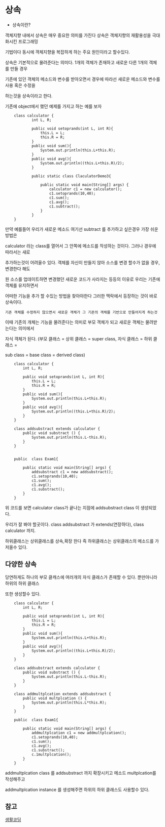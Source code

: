 # 상속

- 상속이란?

객체지향 내에서 상속은 매우 중요한 의미를 가진다 상속은 객체지향의 재활용성을 극대화시킨 프로그래밍 

기법이다 동시에 객체지향을 복잡하게 하는 주요 원인이라고 할수있다.

상속은 기본적으로 물려준다는 의미다. 1개의 객체가 존재하고 새로운 다른 1개의 객체를 만들 경우

기존에 있던 객체의 메소드와 변수를 받아오면서 경우에 따라선 새로운 메소드와 변수를 사용 혹은 수정을

하는것을 상속이라고 한다.

기존에 object에서 했던 예제를 가지고 하는 예를 보자

```
	class calculator {
			int L, R;

			public void setoprands(int L, int R){
				this.L = L;
				this.R = R;
			}
			public void sum(){
				System.out.println(this.L+this.R);
			}
			public void avg(){
				System.out.println((this.L+this.R)/2);	
			}
		
			public static class ClaculatorDemo3{
	
				public static void main(String[] args) {
					calculator c1 = new calculator();
					c1.setoprands(10,40);
					c1.sum();
					c1.avg();
					c1.subtract();
				}
			}
	}
```

만약 예를들어 우리가 새로운 메소드 여기선 subtract 를 추가하고 싶은경우 가장 쉬운 방법은

calculator 라는 class를 열어서 그 안쪽에 메소드를 작성하는 것이다. 그러나 경우에 따라서는 새로

추가하는것이 어려울수 있다.  객체를 자신이 만들지 않아 소스를 변경 할수가 없을 경우, 변경한다 해도 

원 소스를 업데이트하면 변경했던 새로운 코드가 사라지는 등등의 이유로 우리는 기존에 객체를 유지하면서

어떠한 기능을 추가 할 수있는 방법을 찾아야한다 그러한 맥락에서 등장하는 것이 바로 상속이다.
```
기존 객체를 수정하지 않으면서 새로운 객체가 그 기존의 객체를 기반으로 만들어지게 하는것 
```
이때 기존의 개체는 기능을 물려준다는 의미로 부모 객체가 되고 새로운 객체는 물려받는다는 의미에서

자식 객체가 된다. (부모 클래스 = 상위 클래스 = super class, 자식 클래스 = 하위 클래스 = 

sub class = base class = derived class)


```
	class calculator {
		int L, R;

		public void setoprands(int L, int R){
			this.L = L;
			this.R = R;
		}
		public void sum(){
			System.out.println(this.L+this.R);
		}
		public void avg(){
			System.out.println((this.L+this.R)/2);	
		}
	}
	
	class addsubstract extends calculator {
		public void substract () {
			System.out.println(this.L-this.R);
		}
	}
	
	
	public  class Exam1{

		public static void main(String[] args) {
			addsubstract c1 = new addsubstract();
			c1.setoprands(10,40);
			c1.sum();
			c1.avg();
			c1.substract();
		}
	}
```

위 코드를 보면 calculator class가 끝나는 지점에 addsubstract class 이 생성되었다.

우리가 잘 봐야 할곳이다. class addsubstract 가 extends(연장하다), class calculator 까지.

하위클래스는 상위클래스를 상속,확장 한다  즉 하위클래스는 상위클래스의 메소드를 가저올수 있다.

## 다양한 상속

당연하게도 하나의 부모 클캐스에 여러개의 자식 클래스가 존재할 수 있다. 뿐만아니라 하위의 하위 클래스

또한 생성할수 있다.

```
	class calculator {
		int L, R;

		public void setoprands(int L, int R){
			this.L = L;
			this.R = R;
		}
		public void sum(){
			System.out.println(this.L+this.R);
		}
		public void avg(){
			System.out.println((this.L+this.R)/2);	
		}
	}
	
	class addsubstract extends calculator {
		public void substract () {
			System.out.println(this.L-this.R);
		}
	}
	
	class addmultplcation extends addsubstract {
		public void multplcation () {
			System.out.println(this.L*this.R);
		}
	}
	
	public  class Exam1{

		public static void main(String[] args) {
			addmultplcation c1 = new addmultplcation();
			c1.setoprands(10,40);
			c1.sum();
			c1.avg();
			c1.substract();
			c.1multplcation();
		}
	}
```

 addmultplcation class 를 addsubstract 까지 확장시키고 메소드 multplcation를 작성해주고

 addmultplcation instance 를 생성해주면 하위의 하위 클래스도 사용할수 있다.

## 참고

[생활코딩](https://opentutorials.org/course/1223/6060)






